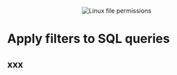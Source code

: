 <p align="center">
<img src="https://i.imgur.com/p7ZqGlK.png" alt="Linux file permissions"/>
</p>

<h1>Apply filters to SQL queries</h1>

<h2>xxx</h2>
